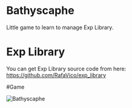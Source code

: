 # Bathyscaphe
Little game to learn to manage Exp Library.

# Exp Library
You can get Exp Library source code from here: https://github.com/RafaVico/exp_library

#Game

<img src="https://img.itch.zone/aW1nLzIyNzQwNTYucG5n/original/xTrQU4.png" alt="Bathyscaphe">
